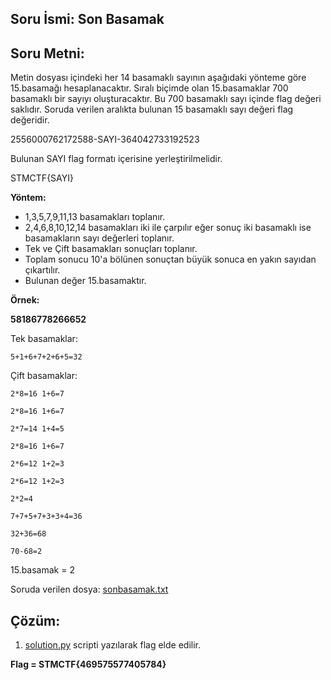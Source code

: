 ## Soru İsmi: Son Basamak

## Soru Metni: 

Metin dosyası içindeki her 14 basamaklı sayının aşağıdaki yönteme göre 15.basamağı hesaplanacaktır. Sıralı biçimde olan 15.basamaklar 700 basamaklı bir sayıyı oluşturacaktır. Bu 700 basamaklı sayı içinde flag değeri saklıdır. Soruda verilen aralıkta bulunan 15 basamaklı sayı değeri flag değeridir.

2556000762172588-SAYI-364042733192523

Bulunan SAYI flag formatı içerisine yerleştirilmelidir.

STMCTF{SAYI}

**Yöntem:**
- 1,3,5,7,9,11,13 basamakları toplanır.
- 2,4,6,8,10,12,14 basamakları iki ile çarpılır eğer sonuç iki basamaklı ise basamakların sayı değerleri toplanır.
- Tek ve Çift basamakları sonuçları toplanır.
- Toplam sonucu 10'a bölünen sonuçtan büyük sonuca en yakın sayıdan çıkartılır.
- Bulunan değer 15.basamaktır.

**Örnek:**

**58186778266652**

Tek basamaklar:

    5+1+6+7+2+6+5=32

Çift basamaklar:

    2*8=16 1+6=7

    2*8=16 1+6=7

    2*7=14 1+4=5

    2*8=16 1+6=7

    2*6=12 1+2=3

    2*6=12 1+2=3

    2*2=4

    7+7+5+7+3+3+4=36

    32+36=68

    70-68=2

15.basamak = 2

Soruda verilen dosya: [sonbasamak.txt](sonbasamak.txt)

## Çözüm: 

1. [solution.py](solution.py) scripti yazılarak flag elde edilir.

**Flag  = STMCTF{469575577405784}**
